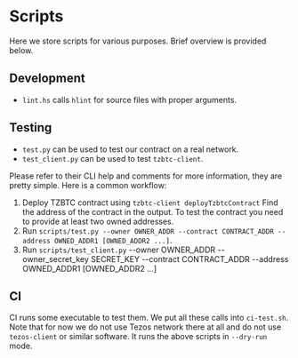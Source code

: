 <!--
 - SPDX-FileCopyrightText: 2019 Tocqueville Group, 2019 Bitcoin Suisse
 -
 - SPDX-License-Identifier: AGPL-3.0-or-later
 -->

# Scripts

Here we store scripts for various purposes.
Brief overview is provided below.

## Development

* `lint.hs` calls `hlint` for source files with proper arguments.

## Testing

* `test.py` can be used to test our contract on a real network.
* `test_client.py` can be used to test `tzbtc-client`.

Please refer to their CLI help and comments for more information, they are pretty simple.
Here is a common workflow:
1. Deploy TZBTC contract using `tzbtc-client deployTzbtcContract`
Find the address of the contract in the output.
To test the contract you need to provide at least two owned addresses.
2. Run `scripts/test.py --owner OWNER_ADDR --contract CONTRACT_ADDR --address OWNED_ADDR1 [OWNED_ADDR2 ...]`.
3. Run `scripts/test_client.py` --owner OWNER_ADDR --owner_secret_key SECRET_KEY --contract CONTRACT_ADDR --address OWNED_ADDR1 [OWNED_ADDR2 ...]

## CI

CI runs some executable to test them.
We put all these calls into `ci-test.sh`.
Note that for now we do not use Tezos network there at all and do not use `tezos-client` or similar software.
It runs the above scripts in `--dry-run` mode.
